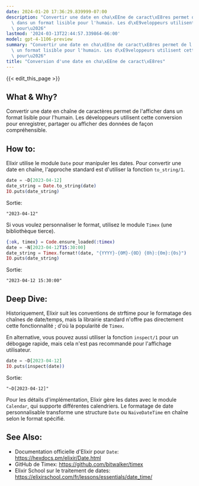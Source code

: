 ```yaml
---
date: 2024-01-20 17:36:29.839999-07:00
description: "Convertir une date en cha\xEEne de caract\xE8res permet de l'afficher\
  \ dans un format lisible pour l'humain. Les d\xE9veloppeurs utilisent cette conversion\
  \ pour\u2026"
lastmod: '2024-03-13T22:44:57.339864-06:00'
model: gpt-4-1106-preview
summary: "Convertir une date en cha\xEEne de caract\xE8res permet de l'afficher dans\
  \ un format lisible pour l'humain. Les d\xE9veloppeurs utilisent cette conversion\
  \ pour\u2026"
title: "Conversion d'une date en cha\xEEne de caract\xE8res"
---
```


{{< edit_this_page >}}

## What & Why?
Convertir une date en chaîne de caractères permet de l'afficher dans un format lisible pour l'humain. Les développeurs utilisent cette conversion pour enregistrer, partager ou afficher des données de façon compréhensible.

## How to:
Elixir utilise le module `Date` pour manipuler les dates. Pour convertir une date en chaîne, l'approche standard est d'utiliser la fonction `to_string/1`.

```elixir
date = ~D[2023-04-12]
date_string = Date.to_string(date)
IO.puts(date_string)
```

Sortie:
```
"2023-04-12"
```

Si vous voulez personnaliser le format, utilisez le module `Timex` (une bibliothèque tierce).

```elixir
{:ok, timex} = Code.ensure_loaded(:timex)
date = ~N[2023-04-12T15:30:00]
date_string = Timex.format!(date, "{YYYY}-{0M}-{0D} {0h}:{0m}:{0s}")
IO.puts(date_string)
```

Sortie:
```
"2023-04-12 15:30:00"
```

## Deep Dive:
Historiquement, Elixir suit les conventions de strftime pour le formatage des chaînes de date/temps, mais la librairie standard n'offre pas directement cette fonctionnalité ; d'où la popularité de `Timex`.

En alternative, vous pouvez aussi utiliser la fonction `inspect/1` pour un débogage rapide, mais cela n'est pas recommandé pour l'affichage utilisateur.

```elixir
date = ~D[2023-04-12]
IO.puts(inspect(date))
```

Sortie:
```
"~D[2023-04-12]"
```

Pour les détails d'implémentation, Elixir gère les dates avec le module `Calendar`, qui supporte différentes calendriers. Le formatage de date personnalisable transforme une structure `Date` ou `NaiveDateTime` en chaîne selon le format spécifié.

## See Also:
- Documentation officielle d'Elixir pour `Date`: https://hexdocs.pm/elixir/Date.html
- GitHub de Timex: https://github.com/bitwalker/timex
- Elixir School sur le traitement de dates: https://elixirschool.com/fr/lessons/essentials/date_time/
